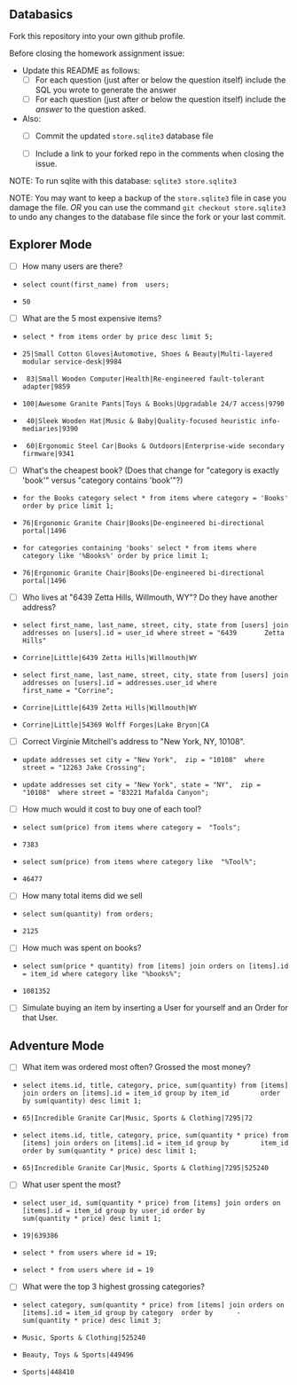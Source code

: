 ## Databasics

Fork this repository into your own github profile.

Before closing the homework assignment issue:

- Update this README as follows:
  - [ ] For each question (just after or below the question itself) include the SQL you wrote to generate the answer
  - [ ] For each question (just after or below the question itself) include the *answer* to the question asked.

- Also:
  - [ ] Commit the updated `store.sqlite3` database file
  - [ ] Include a link to your forked repo in the comments when closing the issue.


NOTE: To run sqlite with this database: `sqlite3 store.sqlite3`

NOTE: You may want to keep a backup of the `store.sqlite3` file in case you damage the file. *OR* you can use the command `git checkout store.sqlite3` to undo any changes to the database file since the fork or your last commit.

## Explorer Mode

- [ ] How many users are there?
-     select count(first_name) from  users;
-     50
- [ ] What are the 5 most expensive items?
-     select * from items order by price desc limit 5;
-     25|Small Cotton Gloves|Automotive, Shoes & Beauty|Multi-layered modular service-desk|9984
-      83|Small Wooden Computer|Health|Re-engineered fault-tolerant adapter|9859
-     100|Awesome Granite Pants|Toys & Books|Upgradable 24/7 access|9790
-      40|Sleek Wooden Hat|Music & Baby|Quality-focused heuristic info-mediaries|9390
-      60|Ergonomic Steel Car|Books & Outdoors|Enterprise-wide secondary firmware|9341
- [ ] What's the cheapest book? (Does that change for "category is exactly 'book'" versus "category contains 'book'"?)
-     for the Books category select * from items where category = 'Books' order by price limit 1;
-     76|Ergonomic Granite Chair|Books|De-engineered bi-directional portal|1496
-     for categories containing 'books' select * from items where category like '%Books%' order by price limit 1;
-     76|Ergonomic Granite Chair|Books|De-engineered bi-directional portal|1496
- [ ] Who lives at "6439 Zetta Hills, Willmouth, WY"? Do they have another address?
-     select first_name, last_name, street, city, state from [users] join addresses on [users].id = user_id where street = "6439       Zetta Hills"
-     Corrine|Little|6439 Zetta Hills|Willmouth|WY
-     select first_name, last_name, street, city, state from [users] join addresses on [users].id = addresses.user_id where           first_name = "Corrine";
-     Corrine|Little|6439 Zetta Hills|Willmouth|WY
-     Corrine|Little|54369 Wolff Forges|Lake Bryon|CA
- [ ] Correct Virginie Mitchell's address to "New York, NY, 10108".
-     update addresses set city = "New York",  zip = "10108"  where street = "12263 Jake Crossing";
-     update addresses set city = "New York", state = "NY",  zip = "10108"  where street = "83221 Mafalda Canyon";
- [ ] How much would it cost to buy one of each tool?
-     select sum(price) from items where category =  "Tools";
-     7383
-     select sum(price) from items where category like  "%Tool%";
-     46477
- [ ] How many total items did we sell
-     select sum(quantity) from orders;
-     2125
- [ ] How much was spent on books?
-     select sum(price * quantity) from [items] join orders on [items].id = item_id where category like "%books%";
-     1081352
- [ ] Simulate buying an item by inserting a User for yourself and an Order for that User.
## Adventure Mode

- [ ] What item was ordered most often? Grossed the most money?
-     select items.id, title, category, price, sum(quantity) from [items] join orders on [items].id = item_id group by item_id        order by sum(quantity) desc limit 1;
-     65|Incredible Granite Car|Music, Sports & Clothing|7295|72
-     select items.id, title, category, price, sum(quantity * price) from [items] join orders on [items].id = item_id group by        item_id order by sum(quantity * price) desc limit 1;
-     65|Incredible Granite Car|Music, Sports & Clothing|7295|525240
- [ ] What user spent the most?
-     select user_id, sum(quantity * price) from [items] join orders on [items].id = item_id group by user_id order by                sum(quantity * price) desc limit 1;
-     19|639386
-     select * from users where id = 19;
-     select * from users where id = 19
- [ ] What were the top 3 highest grossing categories?
-     select category, sum(quantity * price) from [items] join orders on [items].id = item_id group by category  order by      -       sum(quantity * price) desc limit 3;
-     Music, Sports & Clothing|525240
-     Beauty, Toys & Sports|449496
-     Sports|448410
